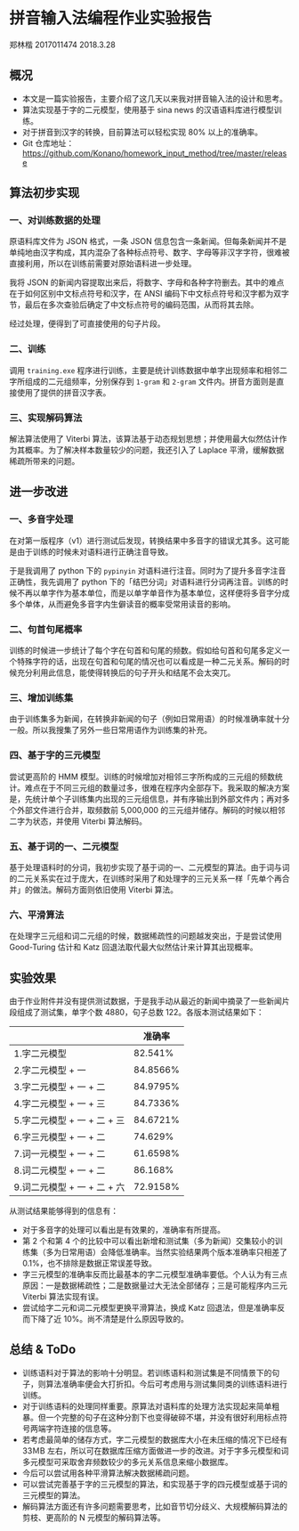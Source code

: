 # 拼音输入法编程作业实验报告

郑林楷 2017011474	2018.3.28

## 概况

- 本文是一篇实验报告，主要介绍了这几天以来我对拼音输入法的设计和思考。
- 算法实现基于字的二元模型，使用基于 sina news 的汉语语料库进行模型训练。
- 对于拼音到汉字的转换，目前算法可以轻松实现 80% 以上的准确率。
- Git 仓库地址：https://github.com/Konano/homework_input_method/tree/master/release

## 算法初步实现

### 一、对训练数据的处理

原语料库文件为 JSON 格式，一条 JSON 信息包含一条新闻。但每条新闻并不是单纯地由汉字构成，其内混杂了各种标点符号、数字、字母等非汉字字符，很难被直接利用，所以在训练前需要对原始语料进一步处理。

我将 JSON 的新闻内容提取出来后，将数字、字母和各种字符删去。其中的难点在于如何区别中文标点符号和汉字，在 ANSI 编码下中文标点符号和汉字都为双字节，最后在多次查验后确定了中文标点符号的编码范围，从而将其去除。

经过处理，便得到了可直接使用的句子片段。

### 二、训练

调用 `training.exe` 程序进行训练，主要是统计训练数据中单字出现频率和相邻二字所组成的二元组频率，分别保存到 `1-gram` 和 `2-gram` 文件内。拼音方面则是直接使用了提供的拼音汉字表。

### 三、实现解码算法

解法算法使用了 Viterbi 算法，该算法基于动态规划思想；并使用最大似然估计作为其概率。为了解决样本数量较少的问题，我还引入了 Laplace 平滑，缓解数据稀疏所带来的问题。

## 进一步改进

### 一、多音字处理

在对第一版程序（v1）进行测试后发现，转换结果中多音字的错误尤其多。这可能是由于训练的时候未对语料进行正确注音导致。

于是我调用了 python 下的 `pypinyin` 对语料进行注音。同时为了提升多音字注音正确性，我先调用了 python 下的「结巴分词」对语料进行分词再注音。训练的时候不再以单字作为基本单位，而是以单字单音作为基本单位，这样便将多音字分成多个单体，从而避免多音字内生僻读音的概率受常用读音的影响。

### 二、句首句尾概率

训练的时候进一步统计了每个字在句首和句尾的频数。假如给句首和句尾多定义一个特殊字符的话，出现在句首和句尾的情况也可以看成是一种二元关系。解码的时候充分利用此信息，能使得转换后的句子开头和结尾不会太突兀。

### 三、增加训练集

由于训练集多为新闻，在转换非新闻的句子（例如日常用语）的时候准确率就十分一般。所以我搜集了另外一些日常用语作为训练集的补充。

### 四、基于字的三元模型

尝试更高阶的 HMM 模型。训练的时候增加对相邻三字所构成的三元组的频数统计。难点在于不同三元组的数量过多，很难在程序内全部存下。我采取的解决方案是，先统计单个子训练集内出现的三元组信息，并有序输出到外部文件内；再对多个外部文件进行合并，取频数前 5,000,000 的三元组并储存。解码的时候以相邻二字为状态，并使用 Viterbi 算法解码。

### 五、基于词的一、二元模型

基于处理语料时的分词，我初步实现了基于词的一、二元模型的算法。由于词与词的二元关系实在过于庞大，在训练时采用了和处理字的三元关系一样「先单个再合并」的做法。解码方面则依旧使用 Viterbi 算法。

### 六、平滑算法

在处理字三元组和词二元组的时候，数据稀疏性的问题越发突出，于是尝试使用 Good-Turing 估计和 Katz 回退法取代最大似然估计来计算其出现概率。

## 实验效果

由于作业附件并没有提供测试数据，于是我手动从最近的新闻中摘录了一些新闻片段组成了测试集，单字个数 4880，句子总数 122。各版本测试结果如下：

|                             | 准确率   |
| --------------------------- | -------- |
| 1.字二元模型                | 82.541%  |
| 2.字二元模型 + 一           | 84.8566% |
| 3.字二元模型 + 一 + 二      | 84.9795% |
| 4.字二元模型 + 一 + 三      | 84.7336% |
| 5.字二元模型 + 一 + 二 + 三 | 84.6721% |
| 6.字三元模型 + 一 + 二      | 74.629%  |
| 7.词一元模型 + 一 + 二      | 61.6598% |
| 8.词二元模型 + 一 + 二      | 86.168%  |
| 9.词二元模型 + 一 + 二 + 六 | 72.9158% |

从测试结果能够得到的信息有：

- 对于多音字的处理可以看出是有效果的，准确率有所提高。
- 第 2 个和第 4 个的比较中可以看出新增和测试集（多为新闻）交集较小的训练集（多为日常用语）会降低准确率。当然实验结果两个版本准确率只相差了 0.1%，也不排除是数据正常误差导致。
- 字三元模型的准确率反而比最基本的字二元模型准确率要低。个人认为有三点原因：一是数据稀疏性；二是数据量过大无法全部储存；三是可能程序内三元 Viterbi 算法实现有误。
- 尝试给字二元和词二元模型更换平滑算法，换成 Katz 回退法，但是准确率反而下降了近 10%。尚不清楚是什么原因导致的。

## 总结 & ToDo

- 训练语料对于算法的影响十分明显。若训练语料和测试集是不同情景下的句子，则算法准确率便会大打折扣。今后可考虑用与测试集同类的训练语料进行训练。
- 对于训练语料的处理同样重要。原算法对语料库的处理方法实现起来简单粗暴。但一个完整的句子在这种分割下也变得破碎不堪，并没有很好利用标点符号两端字符连接的信息等。
- 若考虑最简单的储存方式，字二元模型的数据库大小在未压缩的情况下已经有 33ＭB 左右，所以可在数据库压缩方面做进一步的改进。对于字多元模型和词多元模型可采取舍弃频数较少的多元关系信息来缩小数据库。
- 今后可以尝试用各种平滑算法解决数据稀疏问题。
- 可以尝试完善基于字的三元模型的算法，和实现基于字的四元模型或基于词的三元模型的算法。
- 解码算法方面还有许多问题需要思考，比如音节切分歧义、大规模解码算法的剪枝、更高阶的 N 元模型的解码算法等。